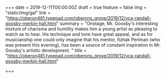 +++
date = 2019-12-11T00:00:00Z
draft = true
feature = false
img = "static/img/gal"
link = "https://oberon481.typepad.com/oberons_grove/2019/12/yca-randall-goosby-merkin-hall.html"
summary = "Onstage, Mr. Goosby's interesting mixture of charisma and humility makes him a young artist as pleasing to watch as to hear. His technique and tone have great appeal, and as for musicianship one could only imagine that his mentor, Itzhak Perlman (who was present this evening), has been a source of constant inspiration in Mr. Goosby's artistic development. "
title = "https://oberon481.typepad.com/oberons_grove/2019/12/yca-randall-goosby-merkin-hall.html"

+++
